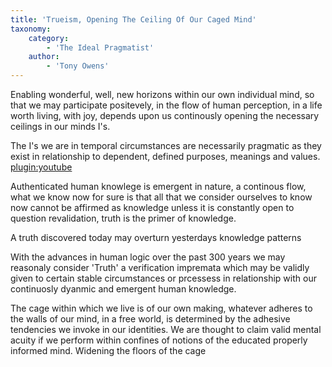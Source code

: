 ```yaml
---
title: 'Trueism, Opening The Ceiling Of Our Caged Mind'
taxonomy:
    category:
        - 'The Ideal Pragmatist'
    author:
        - 'Tony Owens'
---
```


Enabling wonderful, well, new horizons within our own individual mind, so that we may participate positevely, in the flow of human perception, in a life worth living, with joy, depends upon us continously opening the necessary ceilings in our minds I's.

The I's we are in temporal circumstances are necessarily pragmatic as they exist in relationship to dependent, defined purposes, meanings and values.
[plugin:youtube](https://www.youtube.com/watch?v=TIjvXtZRerY)

Authenticated human knowlege is emergent in nature, a continous flow, what we know now for sure is that all that we consider ourselves to know now cannot be affirmed as knowledge unless it is constantly open to question revalidation, truth is the primer of knowledge. 

A truth discovered today may overturn yesterdays knowledge patterns

With the advances in human logic over the past 300 years we may reasonaly consider 'Truth' a verification impremata which may be validly given to certain stable circumstances or prcessess in relationship with our continuosly dyanmic and emergent human knowledge. 

The cage within which we live is of our own making, whatever adheres to the walls of our mind, in a free world, is determined by the adhesive tendencies we invoke in our identities. We are thought to claim valid mental acuity if we perform within confines of notions of the educated properly informed mind.
Widening the floors of the cage

